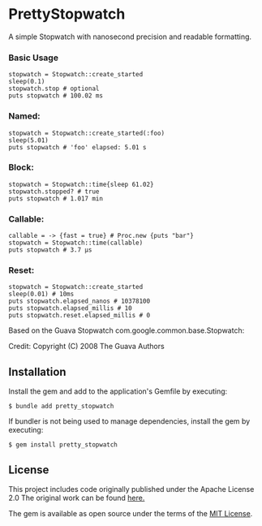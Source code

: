 # PrettyStopwatch

A simple Stopwatch with nanosecond precision and readable formatting.

### Basic Usage
    stopwatch = Stopwatch::create_started
    sleep(0.1)
    stopwatch.stop # optional
    puts stopwatch # 100.02 ms
### Named:
    stopwatch = Stopwatch::create_started(:foo)
    sleep(5.01)
    puts stopwatch # 'foo' elapsed: 5.01 s
### Block:
    stopwatch = Stopwatch::time{sleep 61.02}
    stopwatch.stopped? # true
    puts stopwatch # 1.017 min
### Callable:
    callable = -> {fast = true} # Proc.new {puts "bar"}
    stopwatch = Stopwatch::time(callable)
    puts stopwatch # 3.7 μs
### Reset:
    stopwatch = Stopwatch::create_started
    sleep(0.01) # 10ms
    puts stopwatch.elapsed_nanos # 10378100
    puts stopwatch.elapsed_millis # 10
    puts stopwatch.reset.elapsed_millis # 0

Based on the Guava Stopwatch com.google.common.base.Stopwatch: 

Credit: Copyright (C) 2008 The Guava Authors

## Installation

Install the gem and add to the application's Gemfile by executing:

    $ bundle add pretty_stopwatch

If bundler is not being used to manage dependencies, install the gem by executing:

    $ gem install pretty_stopwatch

## License

This project includes code originally published under the Apache License 2.0 The original work can be found [here.](https://github.com/google/guava/blob/master/guava/src/com/google/common/base/Stopwatch.java)

The gem is available as open source under the terms of the [MIT License](https://opensource.org/licenses/MIT).
